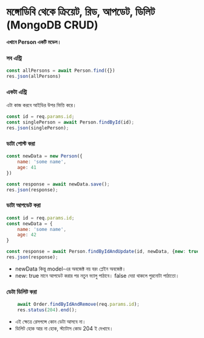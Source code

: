 # মঙ্গোডিবি থেকে ক্রিয়েট, রিড, আপডেট, ডিলিট \(MongoDB CRUD\)

**এখানে Person একটি মডেল।**

### সব এন্ট্রি

```javascript
const allPersons = await Person.find({})
res.json(allPersons)
```

### একটা এন্ট্রি

এটা কাজ করবে আইডির উপর ভিত্তি করে।

```javascript
const id = req.params.id;
const singlePerson = await Person.findById(id);
res.json(singlePerson);
```

### ডাটা পোস্ট করা

```javascript
const newData = new Person({
    name: 'some name',
    age: 41
})

const response = await newData.save();
res.json(response);
```

### ডাটা আপডেট করা

```javascript
const id = req.params.id;
const newData = {
    name: 'some name',
    age: 42
}

const response = await Person.findByIdAndUpdate(id, newData, {new: true});
res.json(response);
```

* newData কিন্তু model-এর অবজেক্ট নয় বরং প্লেইন অবজেক্ট।
* new: true মানে আপডেট করার পর নতুন ভ্যালু পাঠাবে। false দেয়া থাকলে পুরনোটা পাঠাতো।

### ডেটা ডিলিট করা

```javascript
    await Order.findByIdAndRemove(req.params.id);
    res.status(204).end();
```

* এই ক্ষেত্রে রেসপন্সে কোন ডেটা আসবে না।
* ডিলিট হোক আর না হোক, স্ট্যাটাস কোড 204 ই দেখাবে।

